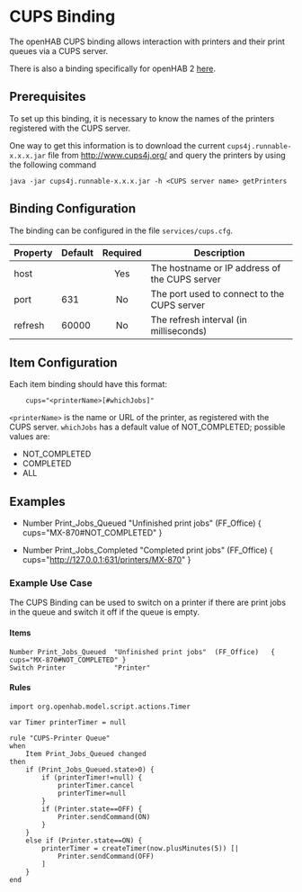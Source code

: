 # CUPS Binding

The openHAB CUPS binding allows interaction with printers and their print queues via a CUPS server.

There is also a binding specifically for openHAB 2 [here](https://www.openhab.org/addons/bindings/ipp/).

## Prerequisites

To set up this binding, it is necessary to know the names of the printers registered with the CUPS server.

One way to get this information is to download the current `cups4j.runnable-x.x.x.jar` file from http://www.cups4j.org/ and query the printers by using the following command

    java -jar cups4j.runnable-x.x.x.jar -h <CUPS server name> getPrinters


## Binding Configuration

The binding can be configured in the file `services/cups.cfg`.

| Property | Default | Required | Description                                   |
|----------|---------|:--------:|-----------------------------------------------|
| host     |         | Yes      | The hostname or IP address of the CUPS server |
| port     | 631     | No       | The port used to connect to the CUPS server   |
| refresh  | 60000   | No       | The refresh interval (in milliseconds)        |


## Item Configuration

Each item binding should have this format: 

```
    cups="<printerName>[#whichJobs]"
```

`<printerName>` is the name or URL of the printer, as registered with the CUPS server.
`whichJobs` has a default value of NOT_COMPLETED; possible values are:

- NOT_COMPLETED
- COMPLETED
- ALL


## Examples

- Number  Print_Jobs_Queued   "Unfinished print jobs"   (FF_Office)   { cups="MX-870#NOT_COMPLETED" }

- Number  Print_Jobs_Completed   "Completed print jobs"   (FF_Office)   { cups="http://127.0.0.1:631/printers/MX-870" }

### Example Use Case

The CUPS Binding can be used to switch on a printer if there are print jobs in the queue and switch it off if the queue is empty.

#### Items
```
Number Print_Jobs_Queued  "Unfinished print jobs"  (FF_Office)   { cups="MX-870#NOT_COMPLETED" }
Switch Printer            "Printer"
```
#### Rules

```
import org.openhab.model.script.actions.Timer

var Timer printerTimer = null

rule "CUPS-Printer Queue"
when
    Item Print_Jobs_Queued changed
then
    if (Print_Jobs_Queued.state>0) {
        if (printerTimer!=null) {
            printerTimer.cancel
            printerTimer=null
        }
        if (Printer.state==OFF) {
            Printer.sendCommand(ON)
        }
    }
    else if (Printer.state==ON) {
        printerTimer = createTimer(now.plusMinutes(5)) [|
            Printer.sendCommand(OFF)
        ]
    }
end
```
